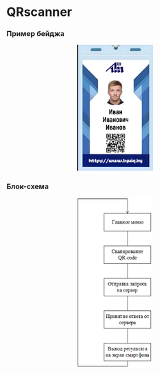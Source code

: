 # QRscanner

### Пример бейджа
<p align='center'>
  <img src='/image_2025-08-22_15-43-05.png' width='35%'/>
</p>

### Блок-схема
<p align='center'>
  <img src='/scheme.png' width='35%'/>
</p>
